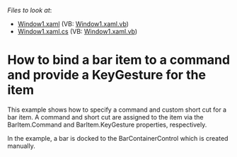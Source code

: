 <!-- default file list -->
*Files to look at*:

* [Window1.xaml](./CS/WpfApplication5/Window1.xaml) (VB: [Window1.xaml.vb](./VB/WpfApplication5/Window1.xaml.vb))
* [Window1.xaml.cs](./CS/WpfApplication5/Window1.xaml.cs) (VB: [Window1.xaml.vb](./VB/WpfApplication5/Window1.xaml.vb))
<!-- default file list end -->
# How to bind a bar item to a command and provide a KeyGesture for the item


<p>This example shows how to specify a command and custom short cut for a bar item. A command and short cut are assigned to the item via the BarItem.Command and BarItem.KeyGesture properties, respectively.</p><p>In the example, a bar is docked to the BarContainerControl which is created manually.</p>

<br/>


